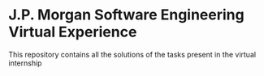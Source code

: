 # J.P. Morgan Software Engineering Virtual Experience
This repository contains all the solutions of the tasks present in the virtual internship
